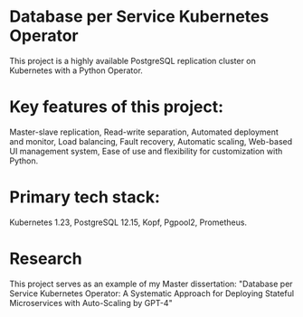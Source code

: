 # Database per Service Kubernetes Operator
This project is a highly available PostgreSQL replication cluster on Kubernetes with a Python Operator.

# Key features of this project:
Master-slave replication,
Read-write separation,
Automated deployment and monitor,
Load balancing,
Fault recovery,
Automatic scaling,
Web-based UI management system,
Ease of use and flexibility for customization with Python.

# Primary tech stack:
Kubernetes 1.23,
PostgreSQL 12.15,
Kopf,
Pgpool2,
Prometheus.

# Research
This project serves as an example of my Master dissertation: "Database per Service Kubernetes Operator: A Systematic Approach for Deploying Stateful Microservices with Auto-Scaling by GPT-4"
